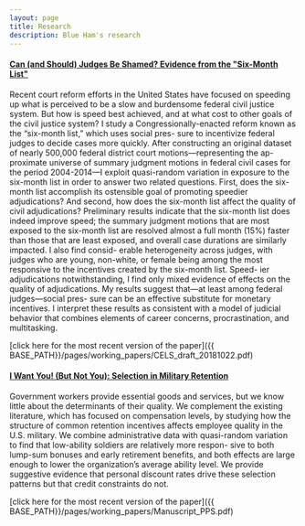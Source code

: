 ```yaml
---
layout: page
title: Research
description: Blue Ham's research
---
```




#### <u>Can (and Should) Judges Be Shamed? Evidence from the "Six-Month List"</u>

Recent court reform efforts in the United States have focused on speeding up what is perceived to be a slow and burdensome federal civil justice system. But how is speed best achieved, and at what cost to other goals of the civil justice system? I study a Congressionally-enacted reform known as the “six-month list,” which uses social pres- sure to incentivize federal judges to decide cases more quickly. After constructing an original dataset of nearly 500,000 federal district court motions—representing the ap- proximate universe of summary judgment motions in federal civil cases for the period 2004-2014—I exploit quasi-random variation in exposure to the six-month list in order to answer two related questions. First, does the six-month list accomplish its ostensible goal of promoting speedier adjudications? And second, how does the six-month list affect the quality of civil adjudications? Preliminary results indicate that the six-month list does indeed improve speed; the summary judgment motions that are most exposed to the six-month list are resolved almost a full month (15%) faster than those that are least exposed, and overall case durations are similarly impacted. I also find consid- erable heterogeneity across judges, with judges who are young, non-white, or female being among the most responsive to the incentives created by the six-month list. Speed- ier adjudications notwithstanding, I find only mixed evidence of effects on the quality of adjudications. My results suggest that—at least among federal judges—social pres- sure can be an effective substitute for monetary incentives. I interpret these results as consistent with a model of judicial behavior that combines elements of career concerns, procrastination, and multitasking.

[click here for the most recent version of the paper]({{ BASE_PATH}}/pages/working_papers/CELS_draft_20181022.pdf)

#### <u>I Want You! (But Not You): Selection in Military Retention</u>

Government workers provide essential goods and services, but we know little about the determinants of their quality. We complement the existing literature, which has focused on compensation levels, by studying how the structure of common retention incentives affects employee quality in the U.S. military. We combine administrative data with quasi-random variation to find that low-ability soldiers are relatively more respon- sive to both lump-sum bonuses and early retirement benefits, and both effects are large enough to lower the organization’s average ability level. We provide suggestive evidence that personal discount rates drive these selection patterns but that credit constraints do not.


[click here for the most recent version of the paper]({{ BASE_PATH}}/pages/working_papers/Manuscript_PPS.pdf)


<!-- Note: this is how to write a comment in HTML. Everything in here won't show up on your webpage.-->

<!--
To increase the size of the title, use fewer # in front of the paper title.
To decrease the size of the title, use more #. 
To remove the italics, remove the * before and after the description
To remove the underline from the title, remove the <u> tags (<u> and </u>)
-->
